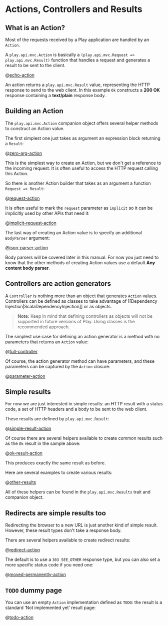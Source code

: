 <!--- Copyright (C) 2009-2017 Lightbend Inc. <https://www.lightbend.com> -->
# Actions, Controllers and Results

## What is an Action?

Most of the requests received by a Play application are handled by an `Action`. 

A `play.api.mvc.Action` is basically a `(play.api.mvc.Request => play.api.mvc.Result)` function that handles a request and generates a result to be sent to the client.

@[echo-action](code/ScalaActions.scala)

An action returns a `play.api.mvc.Result` value, representing the HTTP response to send to the web client. In this example `Ok` constructs a **200 OK** response containing a **text/plain** response body.

## Building an Action

The `play.api.mvc.Action` companion object offers several helper methods to construct an Action value. 

The first simplest one just takes as argument an expression block returning a `Result`:

@[zero-arg-action](code/ScalaActions.scala)

This is the simplest way to create an Action, but we don't get a reference to the incoming request. It is often useful to access the HTTP request calling this Action. 

So there is another Action builder that takes as an argument a function `Request => Result`:

@[request-action](code/ScalaActions.scala)

It is often useful to mark the `request` parameter as `implicit` so it can be implicitly used by other APIs that need it:

@[implicit-request-action](code/ScalaActions.scala)

The last way of creating an Action value is to specify an additional `BodyParser` argument:

@[json-parser-action](code/ScalaActions.scala)

Body parsers will be covered later in this manual.  For now you just need to know that the other methods of creating Action values use a default **Any content body parser**.

## Controllers are action generators

A `Controller` is nothing more than an object that generates `Action` values. Controllers can be defined as classes to take advantage of [[Dependency Injection|ScalaDependencyInjection]] or as objects.

> **Note:** Keep in mind that defining controllers as objects will not be supported in future versions of Play. Using classes is the recommended approach.

The simplest use case for defining an action generator is a method with no parameters that returns an `Action` value:

@[full-controller](code/ScalaActions.scala)

Of course, the action generator method can have parameters, and these parameters can be captured by the `Action` closure:

@[parameter-action](code/ScalaActions.scala)

## Simple results

For now we are just interested in simple results: an HTTP result with a status code, a set of HTTP headers and a body to be sent to the web client.

These results are defined by `play.api.mvc.Result`:

@[simple-result-action](code/ScalaActions.scala)

Of course there are several helpers available to create common results such as the `Ok` result in the sample above:

@[ok-result-action](code/ScalaActions.scala)

This produces exactly the same result as before.

Here are several examples to create various results:

@[other-results](code/ScalaActions.scala)

All of these helpers can be found in the `play.api.mvc.Results` trait and companion object.

## Redirects are simple results too

Redirecting the browser to a new URL is just another kind of simple result. However, these result types don't take a response body.

There are several helpers available to create redirect results:

@[redirect-action](code/ScalaActions.scala)

The default is to use a `303 SEE_OTHER` response type, but you can also set a more specific status code if you need one:

@[moved-permanently-action](code/ScalaActions.scala)

## `TODO` dummy page

You can use an empty `Action` implementation defined as `TODO`: the result is a standard ‘Not implemented yet’ result page:

@[todo-action](code/ScalaActions.scala)
